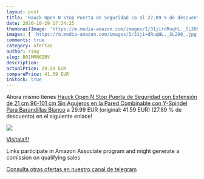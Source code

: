 ```yaml
---
layout: post
title: 'Hauck Open N Stop Puerta de Seguridad co al 27.89 % de descuento'
date: 2020-10-29 17:34:25
thumbnailImage: 'https://m.media-amazon.com/images/I/31ji+dRuqHL._SL200_.jpg'
images: [ 'https://m.media-amazon.com/images/I/31ji+dRuqHL._SL200_.jpg' ]
comments: true
category: ofertas
author: ring
slug: B01MRN6INV
description:
actualPrice: 29.99 EUR
comparePrice: 41.59 EUR
inStock: true
---
```


Ahora mismo tienes [Hauck Open N Stop Puerta de Seguridad con Extensión de 21 cm  96-101 cm  Sin Agujeros en la Pared  Combinable con Y-Spindel Para Barandillas  Blanco](https://www.amazon.es/dp/B01MRN6INV/?tag=tolees-21) a 29.99 EUR (original: 41.59 EUR) (27.89 %  de descuento) en el siguiente enlace!

[![](https://m.media-amazon.com/images/I/31ji+dRuqHL._SL200_.jpg)](https://www.amazon.es/dp/B01MRN6INV/?tag=tolees-21)

[Visítala!!!](https://www.amazon.es/dp/B01MRN6INV/?tag=tolees-21)

Links participate in Amazon Associate program and might generate a comission on qualifying sales

[Consulta otras ofertas en nuestro canal de telegram](https://t.me/s/ofertas25)
